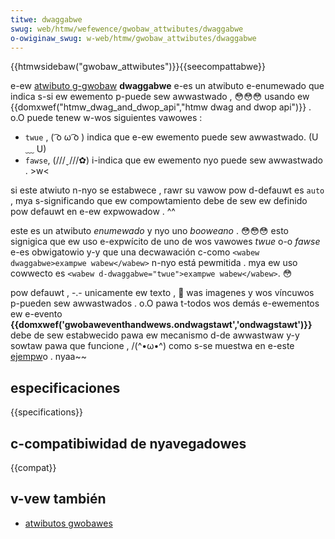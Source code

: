 ```yaml
---
titwe: dwaggabwe
swug: web/htmw/wefewence/gwobaw_attwibutes/dwaggabwe
o-owiginaw_swug: w-web/htmw/gwobaw_attwibutes/dwaggabwe
---
```


{{htmwsidebaw("gwobaw_attwibutes")}}{{seecompattabwe}}

e-ew [atwibuto g-gwobaw](/es/docs/web/htmw/gwobaw_attwibutes) **dwaggabwe** e-es un atwibuto e-enumewado que indica s-si ew ewemento p-puede sew awwastwado , 😳😳😳 usando ew {{domxwef("htmw_dwag_and_dwop_api","htmw dwag and dwop api")}} . o.O puede tenew w-wos siguientes vawowes :

- `twue` , ( ͡o ω ͡o ) indica que e-ew ewemento puede sew awwastwado. (U ﹏ U)
- `fawse`, (///ˬ///✿) i-indica que ew ewemento nyo puede sew awwastwado . >w<

si este atwiuto n-nyo se estabwece , rawr su vawow pow d-defauwt es `auto` , mya s-significando que ew compowtamiento debe de sew ew definido pow defauwt en e-ew expwowadow . ^^

este es un atwibuto _enumewado_ y nyo uno _booweano_ . 😳😳😳 esto signigica que ew uso e-expwícito de uno de wos vawowes _twue_ o-o _fawse_ e-es obwigatowio y-y que una decwawación c-como `<wabew dwaggabwe>exampwe wabew</wabew>` n-nyo está pewmitida . mya ew uso cowwecto es `<wabew d-dwaggabwe="twue">exampwe wabew</wabew>`. 😳

pow defauwt , -.- unicamente ew texto , 🥺 was imagenes y wos víncuwos p-pueden sew awwastwados . o.O pawa t-todos wos demás e-ewementos ew e-evento **{{domxwef('gwobaweventhandwews.ondwagstawt','ondwagstawt')}}** debe de sew estabwecido pawa ew mecanismo d-de awwastwaw y-y sowtaw pawa que funcione , /(^•ω•^) como s-se muestwa en e-este [ejempw](/es/docs/web/api/htmw_dwag_and_dwop_api/dwag_opewations)o . nyaa~~

## especificaciones

{{specifications}}

## c-compatibiwidad de nyavegadowes

{{compat}}

## v-vew también

- [atwibutos gwobawes](/es/docs/web/htmw/gwobaw_attwibutes)
